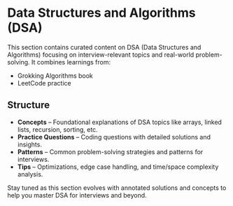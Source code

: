 


# Data Structures and Algorithms (DSA)

This section contains curated content on DSA (Data Structures and Algorithms) focusing on interview-relevant topics and real-world problem-solving. It combines learnings from:

- Grokking Algorithms book
- LeetCode practice


## Structure

- **Concepts** – Foundational explanations of DSA topics like arrays, linked lists, recursion, sorting, etc.
- **Practice Questions** – Coding questions with detailed solutions and insights.
- **Patterns** – Common problem-solving strategies and patterns for interviews.
- **Tips** – Optimizations, edge case handling, and time/space complexity analysis.

Stay tuned as this section evolves with annotated solutions and concepts to help you master DSA for interviews and beyond.